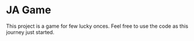 # JA Game 
This project is a game for few lucky onces. Feel free to use the code as this journey just started.
